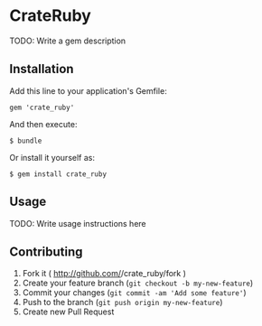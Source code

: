 # CrateRuby

TODO: Write a gem description

## Installation

Add this line to your application's Gemfile:

    gem 'crate_ruby'

And then execute:

    $ bundle

Or install it yourself as:

    $ gem install crate_ruby

## Usage

TODO: Write usage instructions here

## Contributing

1. Fork it ( http://github.com/<my-github-username>/crate_ruby/fork )
2. Create your feature branch (`git checkout -b my-new-feature`)
3. Commit your changes (`git commit -am 'Add some feature'`)
4. Push to the branch (`git push origin my-new-feature`)
5. Create new Pull Request
